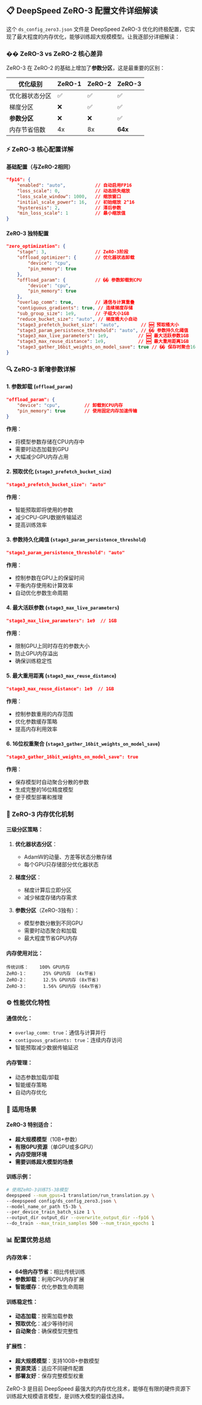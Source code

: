 
## 📋 DeepSpeed ZeRO-3 配置文件详细解读

这个 `ds_config_zero3.json` 文件是 DeepSpeed ZeRO-3 优化的终极配置，它实现了最大程度的内存优化，能够训练超大规模模型。让我逐部分详细解读：

### �� **ZeRO-3 vs ZeRO-2 核心差异**

ZeRO-3 在 ZeRO-2 的基础上增加了**参数分区**，这是最重要的区别：

| 优化级别 | ZeRO-1 | ZeRO-2 | ZeRO-3 |
|----------|--------|--------|--------|
| 优化器状态分区 | ✅ | ✅ | ✅ |
| 梯度分区 | ❌ | ✅ | ✅ |
| **参数分区** | ❌ | ❌ | ✅ |
| 内存节省倍数 | 4x | 8x | **64x** |

### ⚡ **ZeRO-3 核心配置详解**

#### **基础配置（与ZeRO-2相同）**
```json
"fp16": {
    "enabled": "auto",           // 自动启用FP16
    "loss_scale": 0,             // 动态损失缩放
    "loss_scale_window": 1000,   // 缩放窗口
    "initial_scale_power": 16,   // 初始缩放 2^16
    "hysteresis": 2,             // 滞后参数
    "min_loss_scale": 1          // 最小缩放值
}
```

#### **ZeRO-3 独特配置**
```json
"zero_optimization": {
    "stage": 3,                  // ZeRO-3阶段
    "offload_optimizer": {       // 优化器状态卸载
        "device": "cpu",
        "pin_memory": true
    },
    "offload_param": {           // �� 参数卸载到CPU
        "device": "cpu",
        "pin_memory": true
    },
    "overlap_comm": true,        // 通信与计算重叠
    "contiguous_gradients": true, // 连续梯度存储
    "sub_group_size": 1e9,       // 子组大小1GB
    "reduce_bucket_size": "auto", // 梯度桶大小自动
    "stage3_prefetch_bucket_size": "auto",        // 🆕 预取桶大小
    "stage3_param_persistence_threshold": "auto", // �� 参数持久化阈值
    "stage3_max_live_parameters": 1e9,           // 🆕 最大活跃参数1GB
    "stage3_max_reuse_distance": 1e9,            // 🆕 最大重用距离1GB
    "stage3_gather_16bit_weights_on_model_save": true // �� 保存时聚合16位权重
}
```

### 🔍 **ZeRO-3 新增参数详解**

#### **1. 参数卸载 (`offload_param`)**
```json
"offload_param": {
    "device": "cpu",         // 卸载到CPU内存
    "pin_memory": true       // 使用固定内存加速传输
}
```
**作用**：
- 将模型参数存储在CPU内存中
- 需要时动态加载到GPU
- 大幅减少GPU内存占用

#### **2. 预取优化 (`stage3_prefetch_bucket_size`)**
```json
"stage3_prefetch_bucket_size": "auto"
```
**作用**：
- 智能预取即将使用的参数
- 减少CPU-GPU数据传输延迟
- 提高训练效率

#### **3. 参数持久化阈值 (`stage3_param_persistence_threshold`)**
```json
"stage3_param_persistence_threshold": "auto"
```
**作用**：
- 控制参数在GPU上的保留时间
- 平衡内存使用和计算效率
- 自动优化参数生命周期

#### **4. 最大活跃参数 (`stage3_max_live_parameters`)**
```json
"stage3_max_live_parameters": 1e9  // 1GB
```
**作用**：
- 限制GPU上同时存在的参数大小
- 防止GPU内存溢出
- 确保训练稳定性

#### **5. 最大重用距离 (`stage3_max_reuse_distance`)**
```json
"stage3_max_reuse_distance": 1e9  // 1GB
```
**作用**：
- 控制参数重用的内存范围
- 优化参数缓存策略
- 提高内存利用效率

#### **6. 16位权重聚合 (`stage3_gather_16bit_weights_on_model_save`)**
```json
"stage3_gather_16bit_weights_on_model_save": true
```
**作用**：
- 保存模型时自动聚合分散的参数
- 生成完整的16位精度模型
- 便于模型部署和推理

### 🚀 **ZeRO-3 内存优化机制**

#### **三级分区策略**：

1. **优化器状态分区**：
   - AdamW的动量、方差等状态分散存储
   - 每个GPU只存储部分优化器状态

2. **梯度分区**：
   - 梯度计算后立即分区
   - 减少梯度存储内存需求

3. **参数分区**（ZeRO-3独有）：
   - 模型参数分散到不同GPU
   - 需要时动态聚合和加载
   - 最大程度节省GPU内存

#### **内存使用对比**：
```
传统训练：    100% GPU内存
ZeRO-1：      25% GPU内存  (4x节省)
ZeRO-2：      12.5% GPU内存 (8x节省)
ZeRO-3：      1.56% GPU内存 (64x节省)
```

### ⚙️ **性能优化特性**

#### **通信优化**：
- `overlap_comm: true`：通信与计算并行
- `contiguous_gradients: true`：连续内存访问
- 智能预取减少数据传输延迟

#### **内存管理**：
- 动态参数加载/卸载
- 智能缓存策略
- 自动内存优化

### 🎯 **适用场景**

#### **ZeRO-3 特别适合**：
- **超大规模模型**（10B+参数）
- **有限GPU资源**（单GPU或多GPU）
- **内存受限环境**
- **需要训练超大模型的场景**

#### **训练示例**：
```bash
# 使用ZeRO-3训练T5-3B模型
deepspeed --num_gpus=1 translation/run_translation.py \
--deepspeed config/ds_config_zero3.json \
--model_name_or_path t5-3b \
--per_device_train_batch_size 1 \
--output_dir output_dir --overwrite_output_dir --fp16 \
--do_train --max_train_samples 500 --num_train_epochs 1
```

### 📊 **配置优势总结**

#### **内存效率**：
- **64倍内存节省**：相比传统训练
- **参数卸载**：利用CPU内存扩展
- **智能缓存**：优化参数生命周期

#### **训练稳定性**：
- **动态加载**：按需加载参数
- **预取优化**：减少等待时间
- **自动聚合**：确保模型完整性

#### **扩展性**：
- **超大规模模型**：支持100B+参数模型
- **资源灵活**：适应不同硬件配置
- **部署友好**：保存完整模型权重

ZeRO-3 是目前 DeepSpeed 最强大的内存优化技术，能够在有限的硬件资源下训练超大规模语言模型，是训练大模型的最佳选择。
